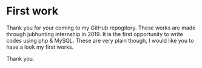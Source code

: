 # First work
Thank you for your coming to my GitHub repogitory.
These works are made through jubhunting internship in 2019.
It is the first opportunity to write codes using php & MySQL.
These are very plain though, I would like you to have a look my first works.

Thank you.
